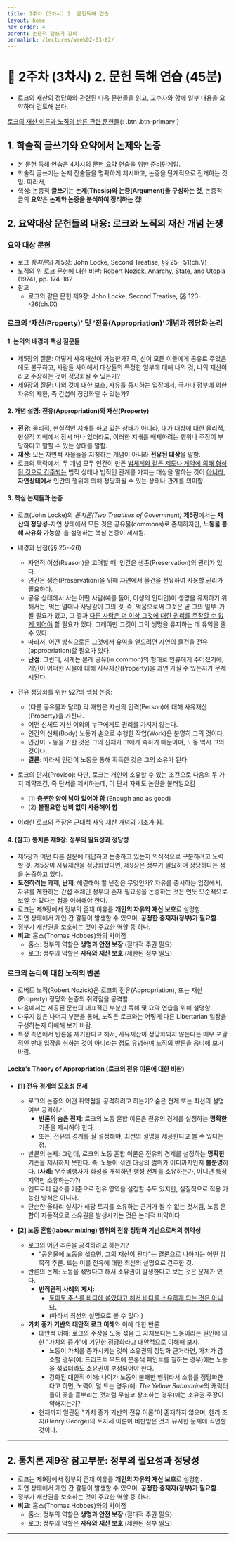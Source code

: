 ```yaml
---
title: 2주차 (3차시) 2. 문헌독해 연습
layout: home
nav_order: 4
parent: 논증적 글쓰기 강의
permalink: /lectures/week02-03-02/
---
```


# 📝 2주차 (3차시) 2. 문헌 독해 연습 (45분)

- 로크의 재산의 정당화와 관련된 다음 문헌들을 읽고, 교수자와 함께 일부 내용을 요약하며 검토해 본다. 

[로크의 재산 이론과 노직의 반론 관련 문헌들]({{site.baseurl}}/references/Locke_Nozick){: .btn .btn-primary }

## **1. 학술적 글쓰기와 요약에서 논제와 논증**

- 본 문헌 독해 연습은 4차시의 <ins>문헌 요약 연습을 위한 준비단계</ins>임.
- 학술적 글쓰기는 논제 진술들을 명확하게 제시하고, 논증을 단계적으로 전개하는 것임. 따라서,
- 핵심: 논증적 **글쓰기**는 **논제(Thesis)와 논증(Argument)을 구성하는 것**, 논증적 글의 **요약**은 **논제와 논증을 분석하여 정리하는 것**!

## **2. 요약대상 문헌들의 내용: 로크와 노직의 재산 개념 논쟁**

### 요약 대상 문헌
- 로크 *통치론*의 제5장: John Locke, Second Treatise, §§ 25--51(ch.V)
- 노직의 위 로크 문헌에 대한 비판: Robert Nozick, Anarchy, State, and Utopia (1974), pp. 174-182
- 참고
  - 로크의 같은 문헌 제9장: John Locke, Second Treatise, §§ 123--26(ch.IX)

### **로크의 ‘재산(Property)’ 및 ‘전유(Appropriation)’ 개념과 정당화 논리**

#### 1. 논의의 배경과 핵심 질문들
- 제5장의 질문: 어떻게 사유재산이 가능한가? 즉, 신이 모든 이들에게 공유로 주었음에도 불구하고, 사람들 사이에서 대상들의 특정한 일부에 대해 나의 것, 나의 재산이라고 주장하는 것이 정당화될 수 있는가?
- 제9장의 질문: 나의 것에 대한 보호, 자유를 중시하는 입장에서, 국가나 정부에 의한 자유의 제한, 즉 간섭이 정당화될 수 있는가?

#### 2. 개념 설명: 전유(Appropriation)와 재산(Property)

- **전유**: 물리적, 현실적인 지배를 하고 있는 상태가 아니라, 내가 대상에 대한 물리적, 현실적 지배에서 잠시 떠나 있더라도, 이러한 지배를 배제하려는 행위나 주장이 부당하다고 말할 수 있는 상태를 말함.
- **재산**: 모든 자연적 사물들을 지칭하는 개념이 아니라 **전유된 대상**을 말함.
- 로크의 맥락에서, 두 개념 모두 인간이 만든 <ins>법체계와 같은 제도나 계약에 의해 형성된 것으로 간주되는</ins> 법적 상태나 법적인 관계를 가지는 대상을 말하는 것이 <ins>아니라</ins>, **자연상태에서** 인간의 행위에 의해 정당화될 수 있는 상태나 관계를 의미함.  

#### 3. 핵심 논제들과 논증

- 로크(John Locke)의 *통치론(Two Treatises of Government)* **제5장**에서는 **재산의 정당성**–자연 상태에서 모든 것은 공유물(commons)로 존재하지만, **노동을 통해 사유화 가능**함–을 설명하는 핵심 논증이 제시됨. 

- 배경과 난점(§§ 25--26)
  - 자연적 이성(Reason)을 고려할 때, 인간은 생존(Preservation)의 권리가 있다.
  - 인간은 생존(Preservation)을 위해 자연에서 물건을 전유하여 사용할 권리가 필요하다.
  - 공유 상태에서 사는 어떤 사람(예를 들어, 야생의 인디언)이 생명을 유지하기 위해서는, 먹는 열매나 사냥감이 그의 것–즉, 먹음으로써 그것은 곧 그의 일부–가 될 필요가 있고, 그 결과 <ins>다른 사람은 더 이상 그것에 대한 권리를 주장할 수 없게 되어야</ins> 할 필요가 있다. 그래야만 그것이 그의 생명을 유지하는 데 유익을 줄 수 있다.
  - 따라서, 어떤 방식으로든 그것에서 유익을 얻으려면 자연의 물건을 전유(appropriation)할 필요가 있다.
  - **난점**: 그런데, 세계는 본래 공유(in common)의 형태로 인류에게 주어졌기에, 개인이 어떠한 사물에 대해 사유재산(Property)을 과연 가질 수 있는지가 문제시된다.

- 전유 정당화를 위한 §27의 핵심 논증:
  - (다른 공유물과 달리) 각 개인은 자신의 인격(Person)에 대해 사유재산(Property)을 가진다.
  - 어떤 신체도 자신 이외의 누구에게도 권리를 가지지 않는다. 
  - 인간의 신체(Body) 노동과 손으로 수행한 작업(Work)은 분명히 그의 것이다.
  - 인간이 노동을 가한 것은 그의 신체가 그에게 속하기 때문이며, 노동 역시 그의 것이다.
  - **결론**: 따라서 인간이 노동을 통해 획득한 것은 그의 소유가 된다.

- 로크의 단서(Proviso): 다만, 로크는 개인이 소유할 수 있는 조건으로 다음의 두 가지 제약조건, 즉 단서를 제시하는데, 이 단서 자체도 논란을 불러일으킴
  - (1) **충분한 양이 남아 있어야 함** (Enough and as good)
  - (2) **불필요한 낭비 없이 사용해야 함**

- 이러한 로크의 주장은 근대적 사유 재산 개념의 기초가 됨.

#### 4. (참고) 통치론 제9장: 정부의 필요성과 정당성

- 제5장과 어떤 다른 질문에 대답하고 논증하고 있는지 의식적으로 구분하려고 노력할 것. 제5장이 사유재산을 정당화했다면, 제9장은 정부가 필요하며 정당하다는 점을 논증하고 있다.
- **도전하려는 과제, 난제**: 해결해야 할 난점은 무엇인가? 자유를 중시하는 입장에서, 자유를 제한하는 간섭 주체인 정부의 존재 필요성을 논증하는 것은 언뜻 모순적으로 보일 수 있다는 점을 이해해야 한다.
- 로크는 제9장에서 정부의 존재 이유를 **개인의 자유와 재산 보호**로 설명함.
- 자연 상태에서 개인 간 갈등이 발생할 수 있으며, **공정한 중재자(정부)가 필요함**.
- 정부가 재산권을 보호하는 것이 주요한 역할 중 하나.
- **비교**: 홉스(Thomas Hobbes)와의 차이점
  -  홉스: 정부의 역할은 **생명과 안전 보장** (절대적 주권 필요)
  - 로크: 정부의 역할은 **자유와 재산 보호** (제한된 정부 필요)

### **로크의 논리에 대한 노직의 반론**

- 로버트 노직(Robert Nozick)은 로크의 전유(Appropriation), 또는 재산(Property) 정당화 논증의 취약점을 공격함.
- 다음에서는 제공된 문헌의 대표적인 부분만 독해 및 요약 연습을 위해 설명함.
- 다루지 않은 나머지 부분을 통해, 노직은 로크와는 어떻게 다른 Libertarian 입장을 구성하는지 이해해 보기 바람.
- 특정 측면에서 반론을 제기한다고 해서, 사유재산이 정당화되지 않는다는 매우 포괄적인 반대 입장을 취하는 것이 아니라는 점도 유념하며 노직의 반론을 음미해 보기 바람.

#### **Locke's Theory of Appropriation (로크의 전유 이론에 대한 비판)**

- **[1] 전유 경계의 모호성 문제**
  - 로크의 논증의 어떤 취약점을 공격하려고 하는가? 숨은 전제 또는 최선의 설명 여부 공격하기.
    - **반론의 숨은 전제**: 로크의 노동 혼합 이론은 전유의 경계를 설정하는 **명확한** 기준을 제시해야 한다.
    - 또는, 전유의 경계를 잘 설정해야, 최선의 설명을 제공한다고 볼 수 있다는 점.
  - 반론의 논제: 그런데, 로크의 노동 혼합 이론은 전유의 경계를 설정하는 **명확한** 기준을 제시하지 못한다. 즉, 노동이 섞인 대상의 범위가 어디까지인지 **불분명**하다. (**사례:** 우주비행사가 화성을 개척하면 행성 전체를 소유하는가, 아니면 특정 지역만 소유하는가?)  
  - 엔트로피 감소를 기준으로 전유 영역을 설정할 수도 있지만, 실질적으로 적용 가능한 방식은 아니다.  
  - 단순한 울타리 설치가 해당 토지를 소유하는 근거가 될 수 없는 것처럼, 노동 혼합이 자동적으로 소유권을 발생시키는 것은 논리적 비약이다.  

- **[2] 노동 혼합(labour mixing) 행위의 전유 정당화 기반으로써의 취약성**
  - 로크의 어떤 추론을 공격하려고 하는가?
    - "공유물에 노동을 섞으면, 그의 재산이 된다"는 결론으로 나아가는 어떤 암묵적 추론. 또는 이를 전유에 대한 최선의 설명으로 간주한 것.
  - 반론의 논제: 노동을 섞었다고 해서 소유권이 발생한다고 보는 것은 문제가 있다.  
    - **반직관적 사례의 제시:**  
      - <ins>토마토 주스를 바다에 쏟았다고 해서 바다를 소유하게 되는 것은 아니다.</ins>  
      - (따라서 최선의 설명으로 볼 수 없다.)
  - **가치 증가 기반의 대안적 로크 이해**와 이에 대한 반론
    - 대안적 이해: 로크의 주장을 노동 섞음 그 자체보다는 노동이라는 원인에 의한 "가치의 증가"에 기인한 정당화라고 대안적으로 이해해 보자.
      - 노동이 가치를 증가시키는 것이 소유권의 정당화 근거라면, 가치가 감소할 경우(예: 드리프트 우드에 분홍색 페인트를 칠하는 경우)에는 노동을 섞었더라도 소유권이 부정되어야 한다.  
      - 강화된 대안적 이해: 나아가 노동이 불쾌한 행위라서 소유를 정당화한다고 하면, 노력이 덜 드는 경우(예: *The Yellow Submarine*의 캐릭터들이 꽃을 흩뿌리는 것처럼 무심코 창조하는 경우)에는 소유권 주장이 약해지는가?  
    - 현재까지 일관된 "가치 증가 기반의 전유 이론"이 존재하지 않으며, 헨리 조지(Henry George)의 토지세 이론이 비판받은 것과 유사한 문제에 직면할 것이다.  

---

## **2. 통치론 제9장 참고부분: 정부의 필요성과 정당성**

- 로크는 제9장에서 정부의 존재 이유를 **개인의 자유와 재산 보호**로 설명함.
- 자연 상태에서 개인 간 갈등이 발생할 수 있으며, **공정한 중재자(정부)가 필요함**.
- 정부가 재산권을 보호하는 것이 주요한 역할 중 하나.
- **비교**: 홉스(Thomas Hobbes)와의 차이점
  -  홉스: 정부의 역할은 **생명과 안전 보장** (절대적 주권 필요)
  - 로크: 정부의 역할은 **자유와 재산 보호** (제한된 정부 필요)

---


